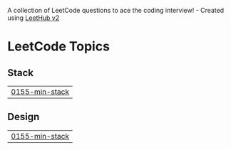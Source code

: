A collection of LeetCode questions to ace the coding interview! - Created using [LeetHub v2](https://github.com/arunbhardwaj/LeetHub-2.0)
<!---LeetCode Topics Start-->
# LeetCode Topics
## Stack
|  |
| ------- |
| [0155-min-stack](https://github.com/ibad-ur-rehman-9/LeetCodes/tree/master/0155-min-stack) |
## Design
|  |
| ------- |
| [0155-min-stack](https://github.com/ibad-ur-rehman-9/LeetCodes/tree/master/0155-min-stack) |
<!---LeetCode Topics End-->